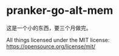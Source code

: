 # pranker-go-alt-mem
这是一个小的东西，要三个月做完。

All things licensed under the MIT license: https://opensource.org/license/mit/
